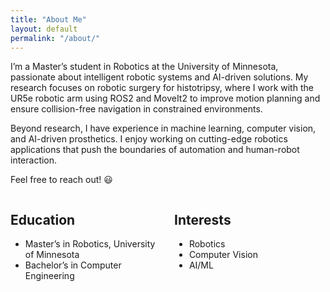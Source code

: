 ```yaml
---
title: "About Me"
layout: default
permalink: "/about/"
---
```


I’m a Master’s student in Robotics at the University of Minnesota, passionate about intelligent robotic systems and AI-driven solutions. My research focuses on robotic surgery for histotripsy, where I work with the UR5e robotic arm using ROS2 and MoveIt2 to improve motion planning and ensure collision-free navigation in constrained environments.

Beyond research, I have experience in machine learning, computer vision, and AI-driven prosthetics. I enjoy working on cutting-edge robotics applications that push the boundaries of automation and human-robot interaction.

Feel free to reach out! 😃

<div style="display: flex; justify-content: space-between;">
  <div style="width: 48%; margin-right: 4%;"> <!-- Add margin to the right -->
    <h2>Education</h2>
    <ul>
      <li>Master’s in Robotics, University of Minnesota</li>
      <li>Bachelor’s in Computer Engineering</li>
    </ul>
  </div>
  
  <div style="width: 48%;">
    <h2>Interests</h2>
    <ul>
      <li>Robotics</li>
      <li>Computer Vision</li>
      <li>AI/ML</li>
    </ul>
  </div>
</div>
